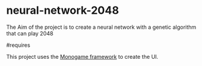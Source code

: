 # neural-network-2048

The Aim of the project is to create a neural network with a genetic algorithm that can play 2048

#requires

This project uses the [Monogame framework](http://www.monogame.net/) to create the UI.
